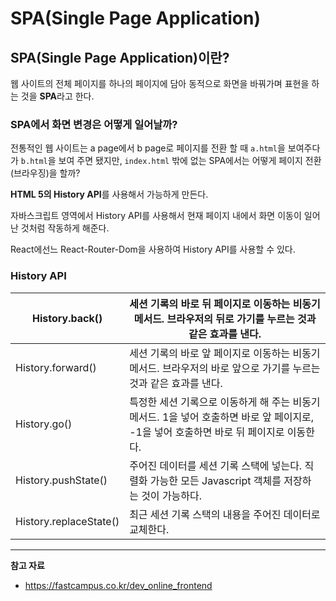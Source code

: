 # SPA(Single Page Application)

## SPA(Single Page Application)이란?

웹 사이트의 전체 페이지를 하나의 페이지에 담아 동적으로 화면을 바꿔가며 표현을 하는 것을 **SPA**라고 한다.

### SPA에서 화면 변경은 어떻게 일어날까?

전통적인 웹 사이트는 a page에서 b page로 페이지를 전환 할 때 `a.html`을 보여주다가 `b.html`을 보여 주면 됐지만, `index.html` 밖에 없는 SPA에서는 어떻게 페이지 전환(브라우징)을 할까?

**HTML 5의 History API**를 사용해서 가능하게 만든다.

자바스크립트 영역에서 History API를 사용해서 현재 페이지 내에서 화면 이동이 일어난 것처럼 작동하게 해준다.

React에선느 React-Router-Dom을 사용하여 History API를 사용할 수 있다.

### History API

| History.back() | 세션 기록의 바로 뒤 페이지로 이동하는 비동기 메서드. 브라우저의 뒤로 가기를 누르는 것과 같은 효과를 낸다. |
| --- | --- |
| History.forward() | 세션 기록의 바로 앞 페이지로 이동하는 비동기 메서드. 브라우저의 바로 앞으로 가기를 누르는 것과 같은 효과를 낸다. |
| History.go() | 특정한 세션 기록으로 이동하게 해 주는 비동기 메서드. 1을 넣어 호출하면 바로 앞 페이지로, -1을 넣어 호출하면 바로 뒤 페이지로 이동한다. |
| History.pushState() | 주어진 데이터를 세션 기록 스택에 넣는다. 직렬화 가능한 모든 Javascript 객체를 저장하는 것이 가능하다. |
| History.replaceState() | 최근 세션 기록 스택의 내용을 주어진 데이터로 교체한다. |

---
**참고 자료**
- <https://fastcampus.co.kr/dev_online_frontend>
